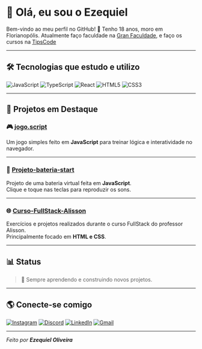 # 👋 Olá, eu sou o Ezequiel

Bem-vindo ao meu perfil no GitHub! 🚀
Tenho 18 anos, moro em Florianopólis. Atualmente faço faculdade na <a href="https://www.grancursosonline.com.br/">Gran Faculdade</a>, e faço os cursos na <a href="https://tipscode.com.br/">TipsCode</a>

---

## 🛠 Tecnologias que estudo e utilizo

![JavaScript](https://img.shields.io/badge/JavaScript-323330?style=for-the-badge&logo=javascript&logoColor=F7DF1E)
![TypeScript](https://img.shields.io/badge/TypeScript-007ACC?style=for-the-badge&logo=typescript&logoColor=white)
![React](https://img.shields.io/badge/React-20232A?style=for-the-badge&logo=react&logoColor=61DAFB)
![HTML5](https://img.shields.io/badge/HTML5-E34F26?style=for-the-badge&logo=html5&logoColor=white)
![CSS3](https://img.shields.io/badge/CSS3-1572B6?style=for-the-badge&logo=css3&logoColor=white)

---

## 📌 Projetos em Destaque

### 🎮 [jogo.script](https://github.com/Ezequieloliveira777/jogo.script)
Um jogo simples feito em **JavaScript** para treinar lógica e interatividade no navegador.

---

### 🥁 [Projeto-bateria-start](https://github.com/Ezequieloliveira777/Projeto-bateria-start)
Projeto de uma bateria virtual feita em **JavaScript**.  
Clique e toque nas teclas para reproduzir os sons.

---

### 🌐 [Curso-FullStack-Alisson](https://github.com/Ezequieloliveira777/Curso-FullStack-Alisson)
Exercícios e projetos realizados durante o curso FullStack do professor Alisson.  
Principalmente focado em **HTML e CSS**.

---


## 📊 Status
> 🚧 Sempre aprendendo e construindo novos projetos.

---

## 🌎 Conecte-se comigo

[![Instagram](https://img.shields.io/badge/Instagram-E4405F?style=for-the-badge&logo=instagram&logoColor=white)](https://www.instagram.com/https.oliveirazx/)
[![Discord](https://img.shields.io/badge/Discord-5865F2?style=for-the-badge&logo=discord&logoColor=white)](https://discord.com/channels/@me)
[![LinkedIn](https://img.shields.io/badge/LinkedIn-0077B5?style=for-the-badge&logo=linkedin&logoColor=white)](https://www.linkedin.com/in/ezequiel-oliveira-185523284/)
[![Gmail](https://img.shields.io/badge/Gmail-D14836?style=for-the-badge&logo=gmail&logoColor=white)](email:ezequielnv9@gmail.com)

---

*Feito por **Ezequiel Oliveira***
